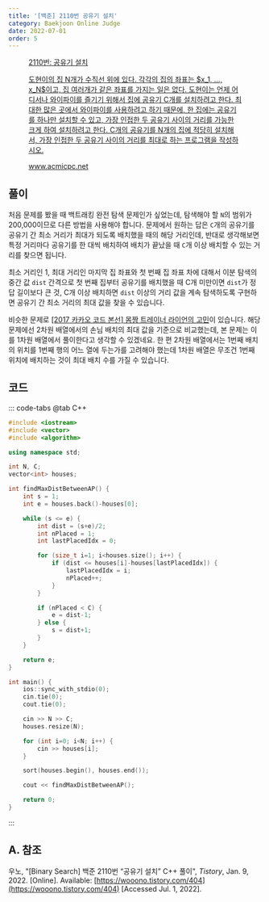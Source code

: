 ```yaml
---
title: '[백준] 2110번 공유기 설치'
category: Baekjoon Online Judge
date: 2022-07-01
order: 5
---
```


<figure class="opengraph"><a href="https://www.acmicpc.net/problem/2110" data-source-url="https://www.acmicpc.net/problem/2110">
<div class="og-image" style="background-image: url('https://drive.google.com/uc?export=view&id=1nCax5mgwtYA82T46I_ntU1afsBBNkrLr');"></div>
<div class="og-text">
<p class="og-title">2110번: 공유기 설치</p>
<p class="og-desc">도현이의 집 N개가 수직선 위에 있다. 각각의 집의 좌표는 $x_1, ..., x_N$이고, 집 여러개가 같은 좌표를 가지는 일은 없다.
도현이는 언제 어디서나 와이파이를 즐기기 위해서 집에 공유기 C개를 설치하려고 한다. 최대한 많은 곳에서 와이파이를 사용하려고 하기 때문에, 한 집에는 공유기를 하나만 설치할 수 있고, 가장 인접한 두 공유기 사이의 거리를 가능한 크게 하여 설치하려고 한다.
C개의 공유기를 N개의 집에 적당히 설치해서, 가장 인접한 두 공유기 사이의 거리를 최대로 하는 프로그램을 작성하시오.</p>
<p class="og-host">www.acmicpc.net</p></div></a></figure>

## 풀이
처음 문제를 봤을 때 백트래킹 완전 탐색 문제인가 싶었는데, 탐색해야 할 `N`의 범위가 200,000이므로 다른 방법을 사용해야 합니다. 문제에서 원하는 답은 `C`개의 공유기를 공유기 간 최소 거리가 최대가 되도록 배치했을 때의 해당 거리인데, 반대로 생각해보면 특정 거리마다 공유기를 한 대씩 배치하여 배치가 끝났을 때 `C`개 이상 배치할 수 있는 거리를 찾으면 됩니다.

최소 거리인 1, 최대 거리인 마지막 집 좌표와 첫 번째 집 좌표 차에 대해서 이분 탐색의 중간 값 `dist` 간격으로 첫 번째 집부터 공유기를 배치했을 때 C개 미만이면 `dist`가 정답 길이보다 큰 것, C개 이상 배치하면 `dist` 이상의 거리 값을 계속 탐색하도록 구현하면 공유기 간 최소 거리의 최대 값을 찾을 수 있습니다.

비슷한 문제로 [[2017 카카오 코드 본선] 몸짱 트레이너 라이언의 고민]({{site.url}}/algorithm/programmers/2017-kakao-code-final/1838-cpp/)이 있습니다. 해당 문제에선 2차원 배열에서의 손님 배치의 최대 값을 기준으로 비교했는데, 본 문제는 이를 1차원 배열에서 풀이한다고 생각할 수 있겠네요. 한 편 2차원 배열에서는 1번째 배치의 위치를 1번째 행의 어느 열에 두는가를 고려해야 했는데 1차원 배열은 무조건 1번째 위치에 배치하는 것이 최대 배치 수를 가질 수 있습니다.

## 코드
::: code-tabs
@tab C++
```cpp
#include <iostream>
#include <vector>
#include <algorithm>

using namespace std;

int N, C;
vector<int> houses;

int findMaxDistBetweenAP() {
    int s = 1;
    int e = houses.back()-houses[0];

    while (s <= e) {
        int dist = (s+e)/2;
        int nPlaced = 1;
        int lastPlacedIdx = 0;

        for (size_t i=1; i<houses.size(); i++) {
            if (dist <= houses[i]-houses[lastPlacedIdx]) {
                lastPlacedIdx = i;
                nPlaced++;
            }
        }

        if (nPlaced < C) {
            e = dist-1;
        } else {
            s = dist+1;
        }
    }

    return e;
}

int main() {
    ios::sync_with_stdio(0);
    cin.tie(0);
    cout.tie(0);

    cin >> N >> C;
    houses.resize(N);

    for (int i=0; i<N; i++) {
        cin >> houses[i];
    }

    sort(houses.begin(), houses.end());

    cout << findMaxDistBetweenAP();

    return 0;
}
```
:::

## A. 참조
우노, "[Binary Search] 백준 2110번 “공유기 설치” C++ 풀이", *Tistory*, Jan. 9, 2022. [Online]. Available: [https://wooono.tistory.com/404](https://wooono.tistory.com/404) [Accessed Jul. 1, 2022].
